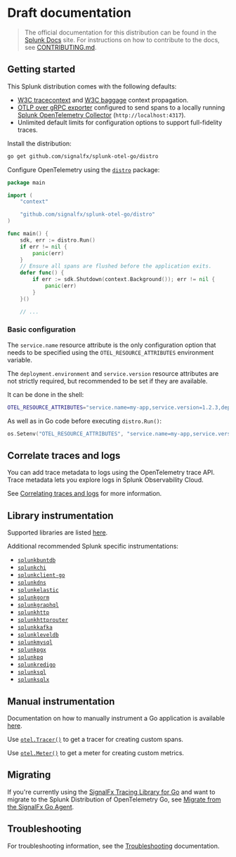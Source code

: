 # Draft documentation

> The official documentation for this distribution can be found in the
> [Splunk Docs](https://docs.splunk.com/Observability/gdi/get-data-in/application/go/get-started.html)
> site.
> For instructions on how to contribute to the docs, see
> [CONTRIBUTING.md](../CONTRIBUTING.md#documentation).

## Getting started

This Splunk distribution comes with the following defaults:

- [W3C tracecontext](https://www.w3.org/TR/trace-context/) and
  [W3C baggage](https://www.w3.org/TR/baggage/) context propagation.
- [OTLP over gRPC
  exporter](https://pkg.go.dev/go.opentelemetry.io/otel/exporters/otlp/otlptrace/otlptracehttp)
  configured to send spans to a locally running [Splunk OpenTelemetry
  Collector](https://github.com/signalfx/splunk-otel-collector)
  (`http://localhost:4317`).
- Unlimited default limits for configuration options to
  support full-fidelity traces.

Install the distribution:

```sh
go get github.com/signalfx/splunk-otel-go/distro
```

Configure OpenTelemetry using the [`distro`](../distro) package:

```go
package main

import (
	"context"

	"github.com/signalfx/splunk-otel-go/distro"
)

func main() {
	sdk, err := distro.Run()
	if err != nil {
		panic(err)
	}
	// Ensure all spans are flushed before the application exits.
	defer func() {
		if err := sdk.Shutdown(context.Background()); err != nil {
			panic(err)
		}
	}()

	// ...
```

### Basic configuration

The `service.name` resource attribute is the only configuration option that
needs to be specified using the `OTEL_RESOURCE_ATTRIBUTES` environment variable.

The `deployment.environment` and `service.version` resource attributes are not
strictly required, but recommended to be set if they are available.

It can be done in the shell:

```sh
OTEL_RESOURCE_ATTRIBUTES="service.name=my-app,service.version=1.2.3,deployment.environment=production"
```

As well as in Go code before executing `distro.Run()`:

```go
os.Setenv("OTEL_RESOURCE_ATTRIBUTES", "service.name=my-app,service.version=1.2.3,deployment.environment=development")
```

## Correlate traces and logs

You can add trace metadata to logs using the OpenTelemetry trace API. Trace
metadata lets you explore logs in Splunk Observability Cloud.

See [Correlating traces and logs](correlating-traces-and-logs.md) for more
information.

## Library instrumentation

Supported libraries are listed
[here](https://github.com/open-telemetry/opentelemetry-go-contrib/tree/master/instrumentation).

Additional recommended Splunk specific instrumentations:

- [`splunkbuntdb`](../instrumentation/github.com/tidwall/buntdb/splunkbuntdb)
- [`splunkchi`](../instrumentation/github.com/go-chi/chi/splunkchi)
- [`splunkclient-go`](../instrumentation/k8s.io/client-go/splunkclient-go)
- [`splunkdns`](../instrumentation/github.com/miekg/dns/splunkdns)
- [`splunkelastic`](../instrumentation/gopkg.in/olivere/elastic/splunkelastic)
- [`splunkgorm`](../instrumentation/github.com/jinzhu/gorm/splunkgorm)
- [`splunkgraphql`](../instrumentation/github.com/graph-gophers/graphql-go/splunkgraphql)
- [`splunkhttp`](../instrumentation/net/http/splunkhttp)
- [`splunkhttprouter`](../instrumentation/github.com/julienschmidt/httprouter/splunkhttprouter)
- [`splunkkafka`](../instrumentation/github.com/confluentinc/confluent-kafka-go/kafka/splunkkafka)
- [`splunkleveldb`](../instrumentation/github.com/syndtr/goleveldb/leveldb/splunkleveldb)
- [`splunkmysql`](../instrumentation/github.com/go-sql-driver/mysql/splunkmysql)
- [`splunkpgx`](../instrumentation/github.com/jackc/pgx/splunkpgx)
- [`splunkpq`](../instrumentation/github.com/lib/pq/splunkpq)
- [`splunkredigo`](../instrumentation/github.com/gomodule/redigo/splunkredigo)
- [`splunksql`](../instrumentation/database/sql/splunksql)
- [`splunksqlx`](../instrumentation/github.com/jmoiron/sqlx/splunksqlx)

## Manual instrumentation

Documentation on how to manually instrument a Go application is available
[here](https://opentelemetry.io/docs/go/getting-started/).

Use [`otel.Tracer()`](https://pkg.go.dev/go.opentelemetry.io/otel#Tracer)
to get a tracer for creating custom spans.

Use [`otel.Meter()`](https://pkg.go.dev/go.opentelemetry.io/otel#Meter)
to get a meter for creating custom metrics.

## Migrating

If you're currently using the [SignalFx Tracing Library for Go](https://github.com/signalfx/signalfx-go-tracing)
and want to migrate to the
Splunk Distribution of OpenTelemetry Go, see [Migrate from the SignalFx Go
Agent](./migrating.md).

## Troubleshooting

For troubleshooting information, see the
[Troubleshooting](troubleshooting.md) documentation.
